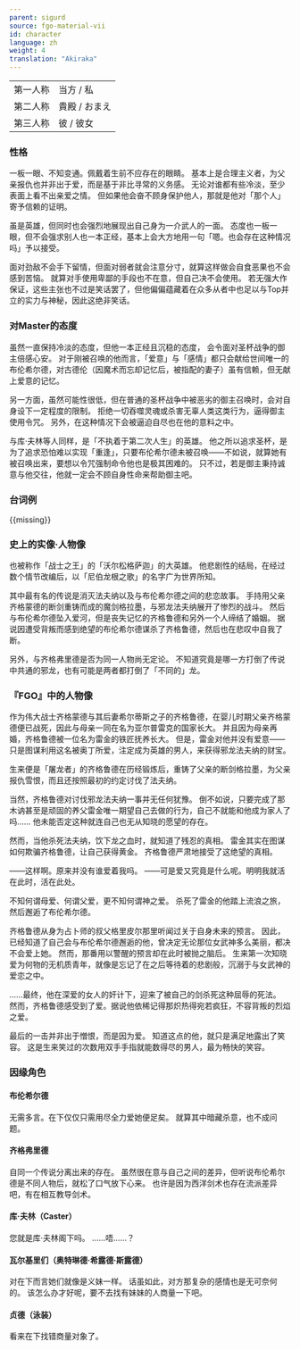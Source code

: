 ```yaml
---
parent: sigurd
source: fgo-material-vii
id: character
language: zh
weight: 4
translation: "Akiraka"
---
```


<table>
  <tr><td>第一人称</td><td>当方 / 私</td></tr>
  <tr><td>第二人称</td><td>貴殿 / おまえ</td></tr>
  <tr><td>第三人称</td><td>彼 / 彼女</td></tr>
</table>

### 性格

一板一眼、不知变通。佩戴着生前不应存在的眼睛。
基本上是合理主义者，为父亲报仇也并非出于爱，而是基于非比寻常的义务感。
无论对谁都有些冷淡，至少表面上看不出亲爱之情。
但如果他会奋不顾身保护他人，那就是他对「那个人」寄予信赖的证明。

虽是英雄，但同时也会强烈地展现出自己身为一介武人的一面。
态度也一板一眼，但不会强求别人也一本正经，基本上会大方地用一句「嗯。也会存在这种情况吗」予以接受。

面对劲敌不会手下留情，但面对弱者就会注意分寸，就算这样做会自食恶果也不会感到苦恼。
就算对手使用卑鄙的手段也不在意，但自己决不会使用。
若无强大作保证，这些主张也不过是笑话罢了，但他偏偏蕴藏着在众多从者中也足以与Top并立的实力与神秘，因此这绝非笑话。

### 对Master的态度

虽然一直保持冷淡的态度，但他一本正经且沉稳的态度，
会令面对圣杯战争的御主倍感心安。
对于刚被召唤的他而言，「爱意」与「感情」都只会献给世间唯一的布伦希尔德，对古德伦（因魔术而忘却记忆后，被指配的妻子）虽有信赖，但无献上爱意的记忆。

另一方面，虽然可能性很低，但在普通的圣杯战争中被恶劣的御主召唤时，会对自身设下一定程度的限制。
拒绝一切吞噬灵魂或杀害无辜人类这类行为，逼得御主使用令咒。
另外，在这种情况下会被逼迫自尽也在他的意料之中。

与库·夫林等人同样，是「不执着于第二次人生」的英雄。
他之所以追求圣杯，是为了追求恐怕难以实现「重逢」，只要布伦希尔德未被召唤——不如说，就算她有被召唤出来，要想以令咒强制命令他也是极其困难的。
只不过，若是御主秉持诚意与他交往，他就一定会不顾自身性命来帮助御主吧。

### 台词例

{{missing}}

### 史上的实像·人物像

也被称作「战士之王」的「沃尔松格萨迦」的大英雄。
他悲剧性的结局，在经过数个情节改编后，以「尼伯龙根之歌」的名字广为世界所知。

其中最有名的传说是消灭法夫纳以及与布伦希尔德之间的悲恋故事。
手持用父亲齐格蒙德的断剑重铸而成的魔剑格拉墨，与邪龙法夫纳展开了惨烈的战斗。
然后与布伦希尔德坠入爱河，但是丧失记忆的齐格鲁德和另外一个人缔结了婚姻。
据说因遭受背叛而感到绝望的布伦希尔德谋杀了齐格鲁德，然后也在悲叹中自我了断。

另外，与齐格弗里德是否为同一人物尚无定论。
不知道究竟是哪一方打倒了传说中共通的邪龙，也有可能是两者都打倒了「不同的」龙。

### 『FGO』中的人物像

作为伟大战士齐格蒙德与其后妻希尔蒂斯之子的齐格鲁德，在婴儿时期父亲齐格蒙德便已战死，因此与母亲一同在名为亚尔普雷克的国家长大。
并且因为母亲再婚，齐格鲁德被一位名为雷金的铁匠抚养长大。
但是，雷金对他并没有爱意——只是图谋利用这名被奥丁所爱，注定成为英雄的男人，来获得邪龙法夫纳的财宝。

生来便是「屠龙者」的齐格鲁德在历经锻炼后，重铸了父亲的断剑格拉墨，为父亲报仇雪恨，而且还按照最初的约定讨伐了法夫纳。

当然，齐格鲁德对讨伐邪龙法夫纳一事并无任何犹豫。
倒不如说，只要完成了那木讷甚至是顽固的养父雷金唯一期望自己去做的行为，自己不就能和他成为家人了吗……
他未能否定这种就连自己也无从知晓的愿望的存在。

然而，当他杀死法夫纳，饮下龙之血时，就知道了残忍的真相。
雷金其实在图谋如何欺骗齐格鲁德，让自己获得黄金。
齐格鲁德严肃地接受了这绝望的真相。

——这样啊。原来并没有谁爱着我吗。
——可是爱又究竟是什么呢。明明我就活在此时，活在此处。

不知何谓母爱、何谓父爱，更不知何谓神之爱。
杀死了雷金的他踏上流浪之旅，然后邂逅了布伦希尔德。

齐格鲁德从身为占卜师的叔父格里皮尔那里听闻过关于自身未来的预言。
因此，已经知道了自己会与布伦希尔德邂逅的他，曾决定无论那位女武神多么美丽，都决不会爱上她。
然而，那番用以警醒的预言却在此时被抛之脑后。
生来第一次知晓爱为何物的无机质青年，就像是忘记了在之后等待着的悲剧般，沉溺于与女武神的爱恋之中。

……最终，他在深爱的女人的奸计下，迎来了被自己的剑杀死这种屈辱的死法。
然而，齐格鲁德感受到了爱。据说他依稀记得那炽热得宛若疯狂，不容背叛的烈焰之爱。

最后的一击并非出于憎恨，而是因为爱。
知道这点的他，就只是满足地露出了笑容。
这是生来笑过的次数用双手手指就能数得尽的男人，最为畅快的笑容。

### 因缘角色

#### 布伦希尔德

无需多言。在下仅仅只需用尽全力爱她便足矣。
就算其中暗藏杀意，也不成问题。

#### 齐格弗里德

自同一个传说分离出来的存在。
虽然很在意与自己之间的差异，但听说布伦希尔德是不同人物后，就松了口气放下心来。
也许是因为西洋剑术也存在流派差异吧，有在相互教导剑术。

#### 库·夫林（Caster）

您就是库·夫林阁下吗。
……唔……？

#### 瓦尔基里们（奥特琳德·希露德·斯露德）

对在下而言她们就像是义妹一样。
话虽如此，对方那复杂的感情也是无可奈何的。
该怎么办才好呢，要不去找有妹妹的人商量一下吧。

#### 贞德（泳装）

看来在下找错商量对象了。
